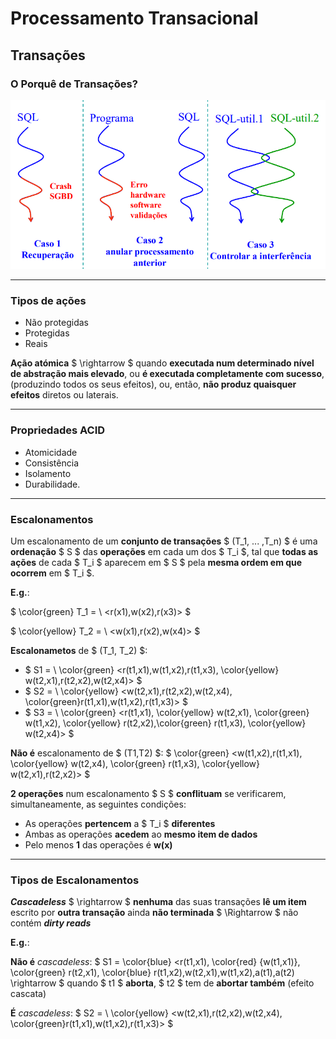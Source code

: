 # __Processamento Transacional__

## __Transações__

### __O Porquê de Transações?__

<div align=center> 

![](imgs/1.png)

</div>

---

### __Tipos de ações__

* Não protegidas
* Protegidas
* Reais

__Ação atómica__ $ \rightarrow $ quando __executada num determinado nível de
abstração mais elevado__, ou __é executada completamente com sucesso__, (produzindo todos os seus efeitos), ou, então, __não produz quaisquer efeitos__ diretos ou laterais.

---

### __Propriedades ACID__

* Atomicidade
* Consistência
* Isolamento
* Durabilidade.

---

### __Escalonamentos__

Um escalonamento de um __conjunto de transações__ $ (T_1, ... ,T_n) $ é
uma __ordenação__ $ S $ das __operações__ em cada um dos $ T_i $,  tal que __todas as ações__ de cada $ T_i $ aparecem em $ S $ pela __mesma ordem em que ocorrem__ em $ T_i $.

__E.g.__:

$ \color{green} T_1 = \ <r(x1),w(x2),r(x3)> $

$ \color{yellow} T_2 = \ <w(x1),r(x2),w(x4)> $

__Escalonametos__ de $ (T_1, T_2) $:
* $ S1 = \ \color{green} <r(t1,x1),w(t1,x2),r(t1,x3), \color{yellow} w(t2,x1),r(t2,x2),w(t2,x4)> $
* $ S2 = \ \color{yellow} <w(t2,x1),r(t2,x2),w(t2,x4), \color{green}r(t1,x1),w(t1,x2),r(t1,x3)> $
* $ S3 = \ \color{green} <r(t1,x1), \color{yellow} w(t2,x1), \color{green} w(t1,x2), \color{yellow} r(t2,x2),\color{green} r(t1,x3), \color{yellow} w(t2,x4)> $

__Não é__ escalonamento de $ (T1,T2) $:
$ \color{green} <w(t1,x2),r(t1,x1), \color{yellow} w(t2,x4), \color{green} r(t1,x3), \color{yellow} w(t2,x1),r(t2,x2)> $

__2 operações__ num escalonamento $ S $ __conflituam__ se verificarem, simultaneamente, as seguintes condições:
* As operações __pertencem__ a $ T_i $ __diferentes__
* Ambas as operações __acedem__ ao __mesmo item de dados__
* Pelo menos __1__ das operações é __w(x)__

---

### __Tipos de Escalonamentos__

___Cascadeless___ $ \rightarrow $ __nenhuma__ das suas transações __lê um item__ escrito por __outra transação__ ainda __não terminada__ $ \Rightarrow $ não contém ___dirty reads___

__E.g.__:

__Não é__ _cascadeless_:
$ S1 = \color{blue} <r(t1,x1), \color{red} {w(t1,x1)}, \color{green} r(t2,x1), \color{blue} r(t1,x2),w(t2,x1),w(t1,x2),a(t1),a(t2) \rightarrow $ quando $ t1 $ __aborta__, $ t2 $ tem de __abortar também__ (efeito cascata)

__É__ _cascadeless_:
$ S2 = \ \color{yellow} <w(t2,x1),r(t2,x2),w(t2,x4), \color{green}r(t1,x1),w(t1,x2),r(t1,x3)> $